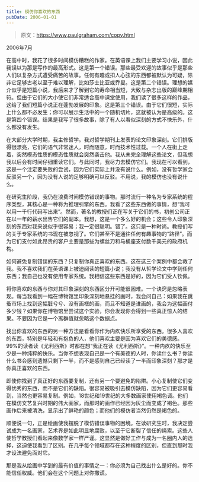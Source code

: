 ```yaml
---
title: 模仿你喜欢的东西
pubDate: 2006-01-01
---
```


> 原文：https://www.paulgraham.com/copy.html 

            
2006年7月

在高中时，我花了很多时间模仿糟糕的作家。在英语课上我们主要学习小说，因此我误以为那是写作的最高形式。这是第一个错误。那些最受欢迎的故事似乎是那些人们以复杂方式遭受痛苦的故事。任何有趣或扣人心弦的东西都被默认为可疑，除非它足够古老以至于难以理解，比如莎士比亚或乔叟。这是第二个错误。理想的媒介似乎是短篇小说，我后来才了解到它的寿命相当短，大致与杂志出版的巅峰期相符。但由于它们的大小使它们非常适合高中课堂使用，我们读了很多这样的作品，这给了我们短篇小说正在蓬勃发展的印象。这是第三个错误。由于它们很短，实际上什么都不必发生；你可以展示生活中的一个随机切片，这就被认为是高级的。这是第四个错误。结果是我写了很多故事，除了有人以看似深刻的方式不快乐外，什么都没有发生。

在大部分大学时期，我主修哲学。我对哲学期刊上发表的论文印象深刻。它们排版得很漂亮，它们的语气非常迷人，时而随意，时而技术性过载。一个人在街上走着，突然模态性质的模态性质就会突然袭击他。我从未完全理解这些论文，但我想我以后会有时间仔细重读它们。与此同时，我尽力去模仿它们。我现在可以看到，这是一个注定要失败的尝试，因为它们实际上并没有说什么。例如，没有哲学家会反驳另一个，因为没有人说的足够明确可以反驳。不用说，我的模仿也没有说什么。

在研究生阶段，我仍在浪费时间模仿错误的事物。那时流行一种名为专家系统的程序类型，其核心是一种称为推理引擎的东西。我看了这些东西做的事情，想“我可以用一千行代码写出来”。然而，著名的教授们正在写关于它们的书，初创公司正在以一年的薪水出售它们的副本。我想，这是一个多么好的机会；这些令人印象深刻的东西对我来说似乎很容易；我一定很聪明。错了。这只是一种时尚。教授们写的关于专家系统的书现在被忽视了。它们甚至不是通往任何有趣事物的“路径”。而为它们支付如此昂贵的客户主要是那些为螺丝刀和马桶座支付数千美元的政府机构。

如何避免复制错误的东西？只复制你真正喜欢的东西。这在这三个案例中都会救了我。我不喜欢我们在英语课上被迫阅读的短篇小说；我没有从哲学论文中学到任何东西；我自己也没有使用专家系统。我相信这些东西是好的，因为它们受人钦佩。

将你喜欢的东西与你对其印象深刻的东西区分开可能很困难。一个诀窍是忽略表现。每当我看到一幅在博物馆里印象深刻地悬挂的画时，我会问自己：如果我在跳蚤市场上找到这幅脏兮兮、没有画框的画，而且不知道是谁画的，我会为这幅画付多少钱？如果你在博物馆里尝试这个实验，你会发现你会得到一些真正惊人的结果。不要因为它是一个离群值就忽略这个数据点。

找出你喜欢的东西的另一种方法是看看你作为内疚快乐所享受的东西。很多人喜欢的东西，特别是年轻和有抱负的人，他们喜欢主要是因为喜欢它们的美德感。99%的读者读《尤利西斯》时都在想“我正在读《尤利西斯》”。一种内疚的快乐至少是一种纯粹的快乐。当你不想表现自己是一个有美德的人时，你读什么书？你读什么书会感到遗憾只剩下一半，而不是感到自己已经读了一半而印象深刻？那才是你真正喜欢的东西。

即使你找到了真正好的东西要复制，还有另一个要避免的陷阱。小心复制使它们变得优秀的东西，而不是它们的缺陷。很容易被吸引去模仿缺陷，因为它们更容易看到，当然也更容易复制。例如，18世纪和19世纪的大多数画家使用褐色调。他们在模仿文艺复兴时期的伟大画家，而那时的画作已经因为灰尘而变成了褐色。那些画作后来被清洗，显示出了鲜艳的颜色；而他们的模仿者当然仍然是褐色的。

顺便说一句，正是绘画使我摆脱了模仿错误事物的困境。在读研究生时，我决定尝试成为一名画家，艺术界是如此明显地腐败，以至于它断裂了信任的绳索。这些人使哲学教授们看起来像数学家一样严谨。这显然是做好工作与成为一名圈内人的选择，这迫使我看到了区别。在几乎每个领域都存在这种程度的区别，但直到那时我才设法避免面对它。

那是我从绘画中学到的最有价值的事情之一：你必须为自己找出什么是好的。你不能信任权威。他们会在这个问题上对你撒谎。
